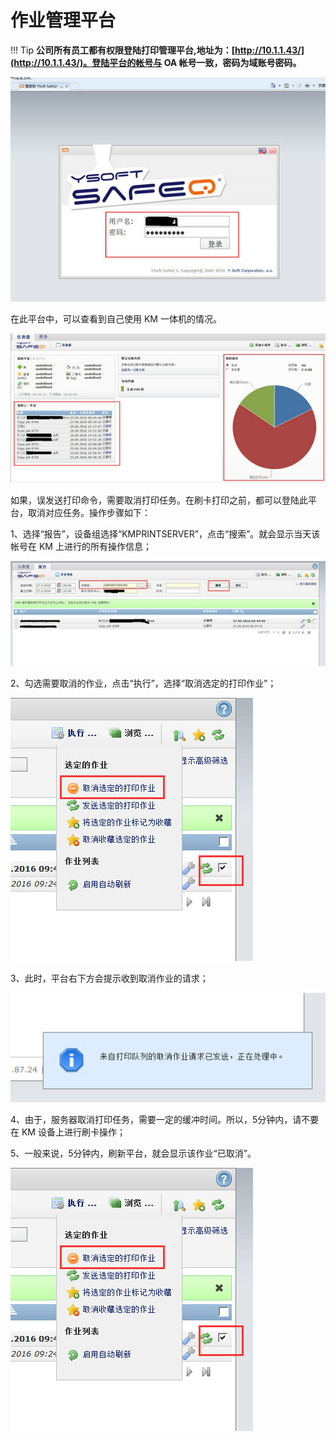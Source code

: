 # 作业管理平台

!!! Tip
    **公司所有员工都有权限登陆打印管理平台,地址为：[http://10.1.1.43/](http://10.1.1.43/)。登陆平台的帐号与 OA 帐号一致，密码为域账号密码。**

![](/imgs/KMWork/image001.jpg)
 
在此平台中，可以查看到自己使用 KM 一体机的情况。

![](/imgs/KMWork/image002.jpg)
 
如果，误发送打印命令，需要取消打印任务。在刷卡打印之前，都可以登陆此平台，取消对应任务。操作步骤如下：

1、选择“报告”，设备组选择“KMPRINTSERVER”，点击“搜索”。就会显示当天该帐号在 KM 上进行的所有操作信息；

![](/imgs/KMWork/image003.jpg)
 
2、勾选需要取消的作业，点击“执行”，选择“取消选定的打印作业”；

![](/imgs/KMWork/image004.jpg)
 
3、此时，平台右下方会提示收到取消作业的请求；
 
![](/imgs/KMWork/image005.jpg)

4、由于，服务器取消打印任务，需要一定的缓冲时间。所以，5分钟内，请不要在 KM 设备上进行刷卡操作；

5、一般来说，5分钟内，刷新平台，就会显示该作业“已取消”。

![](/imgs/KMWork/image006.jpg)
